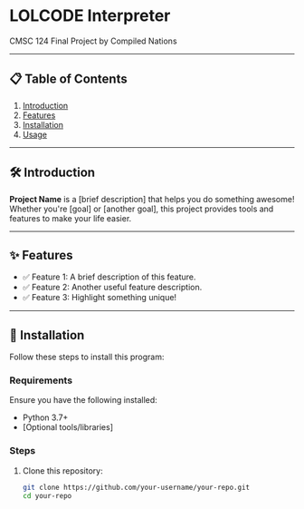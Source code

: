 # LOLCODE Interpreter
CMSC 124 Final Project by Compiled Nations

---

## 📋 Table of Contents
1. [Introduction](#introduction)
2. [Features](#features)
3. [Installation](#installation)
4. [Usage](#usage)

---

## 🛠️ Introduction

**Project Name** is a [brief description] that helps you do something awesome! Whether you're [goal] or [another goal], this project provides tools and features to make your life easier.

---

## ✨ Features

- ✅ Feature 1: A brief description of this feature.
- ✅ Feature 2: Another useful feature description.
- ✅ Feature 3: Highlight something unique!

---

## 🚀 Installation

Follow these steps to install this program:

### Requirements
Ensure you have the following installed:
- Python 3.7+
- [Optional tools/libraries]

### Steps
1. Clone this repository:
   ```bash
   git clone https://github.com/your-username/your-repo.git
   cd your-repo
